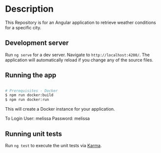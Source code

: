 # Description

This Repository is for an Angular application to retrieve weather conditions for a specific city.

## Development server

Run `ng serve` for a dev server. Navigate to `http://localhost:4200/`. The application will automatically reload if you change any of the source files.

## Running the app

```bash

# Prerequisites - Docker
$ npm run docker:build
$ npm run docker:run
```
This will create a Docker instance for your application.

To Login
User: melissa
Password: melissa

## Running unit tests

Run `ng test` to execute the unit tests via [Karma](https://karma-runner.github.io).
